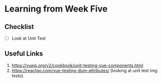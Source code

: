 <h1>Learning from Week Five</h1> 

<h2>Checklist</h2>

- [ ] Look at Unit Test 

<h2>Useful Links</h2>

1. https://vuejs.org/v2/cookbook/unit-testing-vue-components.html
2. https://reactgo.com/vue-testing-dom-attributes/ (looking at unit test img tests).
